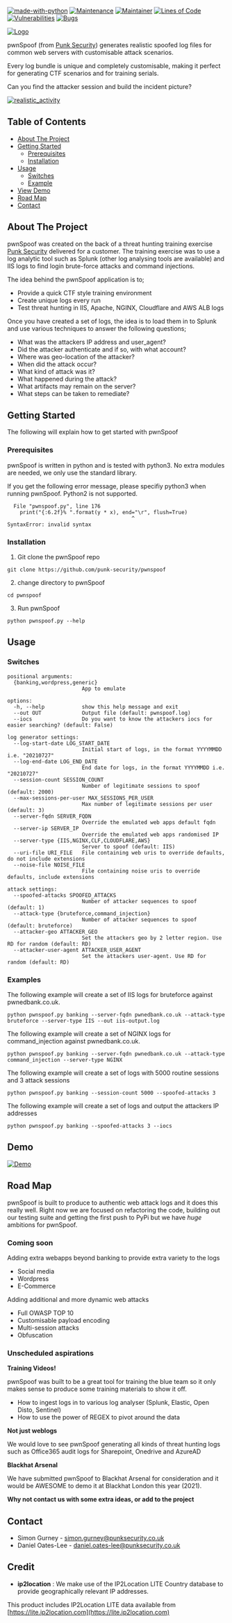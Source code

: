 [![made-with-python](https://img.shields.io/badge/Made%20with-Python-1f425f.svg)](https://www.python.org/)
[![Maintenance](https://img.shields.io/badge/Maintained%3F-yes-green.svg)](https://GitHub.com/punk-security/pwnspoof/graphs/commit-activity)
[![Maintainer](https://img.shields.io/badge/maintainer-PunkSecurity-blue)](https://www.punksecurity.co.uk)
[![Lines of Code](https://sonarcloud.io/api/project_badges/measure?project=punk-security_pwnspoof&metric=ncloc)](https://sonarcloud.io/summary/new_code?id=punk-security_pwnspoof)
[![Vulnerabilities](https://sonarcloud.io/api/project_badges/measure?project=punk-security_pwnspoof&metric=vulnerabilities)](https://sonarcloud.io/summary/new_code?id=punk-security_pwnspoof)
[![Bugs](https://sonarcloud.io/api/project_badges/measure?project=punk-security_pwnspoof&metric=bugs)](https://sonarcloud.io/summary/new_code?id=punk-security_pwnspoof)

[![Logo](/images/banner.png)](#)

pwnSpoof (from [Punk Security](https://punksecurity.co.uk/)) generates realistic spoofed log files for common web servers with customisable attack scenarios.

Every log bundle is unique and completely customisable, making it perfect for generating CTF scenarios and for training serials.

Can you find the attacker session and build the incident picture?

[![realistic_activity](/images/realistic_patterns.png)](#)

## Table of Contents

*  [About The Project     ](#About-The-Project)
*  [Getting Started       ](#Getting-Started)
    *  [Prerequisites     ](#Prerequisites)
    *  [Installation      ](#Installation)
*  [Usage                 ](#Usage)
    *  [Switches          ](#Switches)
    *  [Example           ](#Examples)
*  [View Demo             ](#Demo)
*  [Road Map              ](#Road-Map)
*  [Contact               ](#Contact)

## About The Project

pwnSpoof was created on the back of a threat hunting training exercise [Punk Security](https://punksecurity.co.uk) delivered for a customer.  The training exercise was to use a log analytic tool such as Splunk (other log analysing tools are available) and IIS logs to find login brute-force attacks and command injections.

The idea behind the pwnSpoof application is to;
*  Provide a quick CTF style training environment
*  Create unique logs every run
*  Test threat hunting in IIS, Apache, NGINX, Cloudflare and AWS ALB logs

Once you have created a set of logs, the idea is to load them in to Splunk and use various techniques to answer the following questions;

*  What was the attackers IP address and user_agent?
*  Did the attacker authenticate and if so, with what account?
*  Where was geo-location of the attacker?
*  When did the attack occur?
*  What kind of attack was it?
*  What happened during the attack?
*  What artifacts may remain on the server?
*  What steps can be taken to remediate?

## Getting Started

The following will explain how to get started with pwnSpoof

### Prerequisites

pwnSpoof is written in python and is tested with python3.   No extra modules are needed, we only use the standard library.

If you get the following error message, please specifiy python3 when running pwnSpoof.  Python2 is not supported.

```
  File "pwnspoof.py", line 176
    print("{:6.2f}% ".format(y * x), end="\r", flush=True)
                                        ^
SyntaxError: invalid syntax
```

### Installation

1. Git clone the pwnSpoof repo

```
git clone https://github.com/punk-security/pwnspoof
```

2. change directory to pwnSpoof

```
cd pwnspoof
```

3. Run pwnSpoof

```
python pwnspoof.py --help
```

## Usage
### Switches

```
positional arguments:
  {banking,wordpress,generic}
                        App to emulate

options:
  -h, --help            show this help message and exit
  --out OUT             Output file (default: pwnspoof.log)
  --iocs                Do you want to know the attackers iocs for easier searching? (default: False)

log generator settings:
  --log-start-date LOG_START_DATE
                        Initial start of logs, in the format YYYYMMDD i.e. "20210727"
  --log-end-date LOG_END_DATE
                        End date for logs, in the format YYYYMMDD i.e. "20210727"
  --session-count SESSION_COUNT
                        Number of legitimate sessions to spoof (default: 2000)
  --max-sessions-per-user MAX_SESSIONS_PER_USER
                        Max number of legitimate sessions per user (default: 3)
  --server-fqdn SERVER_FQDN
                        Override the emulated web apps default fqdn
  --server-ip SERVER_IP
                        Override the emulated web apps randomised IP
  --server-type {IIS,NGINX,CLF,CLOUDFLARE,AWS}
                        Server to spoof (default: IIS)
  --uri-file URI_FILE   File containing web uris to override defaults, do not include extensions
  --noise-file NOISE_FILE
                        File containing noise uris to override defaults, include extensions

attack settings:
  --spoofed-attacks SPOOFED_ATTACKS
                        Number of attacker sequences to spoof (default: 1)
  --attack-type {bruteforce,command_injection}
                        Number of attacker sequences to spoof (default: bruteforce)
  --attacker-geo ATTACKER_GEO
                        Set the attackers geo by 2 letter region. Use RD for random (default: RD)
  --attacker-user-agent ATTACKER_USER_AGENT
                        Set the attackers user-agent. Use RD for random (default: RD)
```

### Examples

The following example will create a set of IIS logs for bruteforce against pwnedbank.co.uk.

```
python pwnspoof.py banking --server-fqdn pwnedbank.co.uk --attack-type bruteforce --server-type IIS --out iis-output.log
```

The following example will create a set of NGINX logs for command_injection against pwnedbank.co.uk.

```
python pwnspoof.py banking --server-fqdn pwnedbank.co.uk --attack-type command_injection --server-type NGINX
```

The following example will create a set of logs with 5000 routine sessions and 3 attack sessions

```
python pwnspoof.py banking --session-count 5000 --spoofed-attacks 3
```

The following example will create a set of logs and output the attackers IP addresses

```
python pwnspoof.py banking --spoofed-attacks 3 --iocs 
```

## Demo

[![Demo](/images/pwnspoof.gif)](#Demo)

## Road Map

pwnSpoof is built to produce to authentic web attack logs and it does this really well.  Right now we are focused on refactoring the code, building out our testing suite and getting the first push to PyPi but we have *huge* ambitions for pwnSpoof.

### Coming soon
Adding extra webapps beyond banking to provide extra variety to the logs

*  Social media
*  Wordpress
*  E-Commerce

Adding additional and more dynamic web attacks

*  Full OWASP TOP 10
*  Customisable payload encoding
*  Multi-session attacks
*  Obfuscation 

### Unscheduled aspirations
**Training Videos!**

pwnSpoof was built to be a great tool for training the blue team so it only makes sense to produce some training materials to show it off.

*  How to ingest logs in to various log analyser (Splunk, Elastic, Open Disto, Sentinel)
*  How to use the power of REGEX to pivot around the data

**Not just weblogs**

We would love to see pwnSpoof generating all kinds of threat hunting logs such as Office365 audit logs for Sharepoint, Onedrive and AzureAD

**Blackhat Arsenal**

We have submitted pwnSpoof to Blackhat Arsenal for consideration and it would be AWESOME to demo it at Blackhat London this year (2021).

**Why not contact us with some extra ideas, or add to the project**

## Contact

* Simon Gurney        - simon.gurney@punksecurity.co.uk
* Daniel Oates-Lee    - daniel.oates-lee@punksecurity.co.uk

## Credit

* **ip2location** :
We make use of the IP2Location LITE Country database to provide geographically relevant IP addresses.

This product includes IP2Location LITE data available from [https://lite.ip2location.com](https://lite.ip2location.com)
